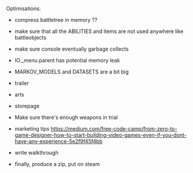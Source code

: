 Optimisations:
- compress battletree in memory ??
- make sure that all the ABILITIES and items are not used anywhere like battleobjects
- make sure console eventually garbage collects
- IO._menu.parent has potential memory leak
- MARKOV_MODELS and DATASETS are a bit big


- trailer
- arts
- storepage
- Make sure there's enough weapons in trial
- marketing tips https://medium.com/free-code-camp/from-zero-to-game-designer-how-to-start-building-video-games-even-if-you-dont-have-any-experience-5e2f9f45f4bb
- write walkthrough
- finally, produce a zip, put on steam
